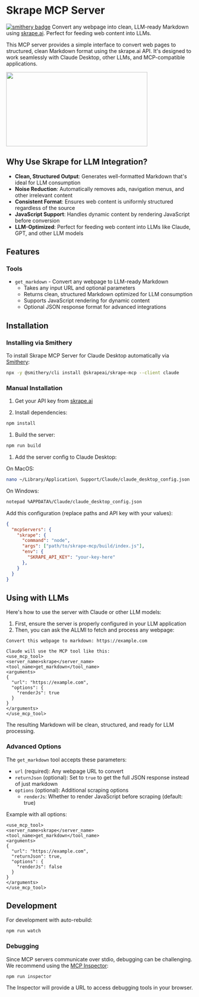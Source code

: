 # Skrape MCP Server

[![smithery badge](https://smithery.ai/badge/@skrapeai/skrape-mcp)](https://smithery.ai/server/@skrapeai/skrape-mcp)
Convert any webpage into clean, LLM-ready Markdown using [skrape.ai](https://skrape.ai). Perfect for feeding web content into LLMs.

This MCP server provides a simple interface to convert web pages to structured, clean Markdown format using the skrape.ai API. It's designed to work seamlessly with Claude Desktop, other LLMs, and MCP-compatible applications.

<a href="https://glama.ai/mcp/servers/7i81qzgkzd">
  <img width="380" height="200" src="https://glama.ai/mcp/servers/7i81qzgkzd/badge" />
</a>

## Why Use Skrape for LLM Integration?

- **Clean, Structured Output**: Generates well-formatted Markdown that's ideal for LLM consumption
- **Noise Reduction**: Automatically removes ads, navigation menus, and other irrelevant content
- **Consistent Format**: Ensures web content is uniformly structured regardless of the source
- **JavaScript Support**: Handles dynamic content by rendering JavaScript before conversion
- **LLM-Optimized**: Perfect for feeding web content into LLMs like Claude, GPT, and other LLM models

## Features

### Tools

- `get_markdown` - Convert any webpage to LLM-ready Markdown
  - Takes any input URL and optional parameters
  - Returns clean, structured Markdown optimized for LLM consumption
  - Supports JavaScript rendering for dynamic content
  - Optional JSON response format for advanced integrations

## Installation

### Installing via Smithery

To install Skrape MCP Server for Claude Desktop automatically via [Smithery](https://smithery.ai/server/@skrapeai/skrape-mcp):

```bash
npx -y @smithery/cli install @skrapeai/skrape-mcp --client claude
```

### Manual Installation
1. Get your API key from [skrape.ai](https://skrape.ai)

1. Install dependencies:

```bash
npm install
```

1. Build the server:

```bash
npm run build
```

1. Add the server config to Claude Desktop:

On MacOS:

```bash
nano ~/Library/Application\ Support/Claude/claude_desktop_config.json
```

On Windows:

```bash
notepad %APPDATA%/Claude/claude_desktop_config.json
```

Add this configuration (replace paths and API key with your values):

```json
{
  "mcpServers": {
    "skrape": {
      "command": "node",
      "args": ["path/to/skrape-mcp/build/index.js"],
      "env": {
        "SKRAPE_API_KEY": "your-key-here"
      },
    }
  }
}
```

## Using with LLMs

Here's how to use the server with Claude or other LLM models:

1. First, ensure the server is properly configured in your LLM application
2. Then, you can ask the ALLMI to fetch and process any webpage:

```
Convert this webpage to markdown: https://example.com

Claude will use the MCP tool like this:
<use_mcp_tool>
<server_name>skrape</server_name>
<tool_name>get_markdown</tool_name>
<arguments>
{
  "url": "https://example.com",
  "options": {
    "renderJs": true
  }
}
</arguments>
</use_mcp_tool>
```

The resulting Markdown will be clean, structured, and ready for LLM processing.

### Advanced Options

The `get_markdown` tool accepts these parameters:

- `url` (required): Any webpage URL to convert
- `returnJson` (optional): Set to `true` to get the full JSON response instead of just markdown
- `options` (optional): Additional scraping options
  - `renderJs`: Whether to render JavaScript before scraping (default: true)

Example with all options:

```
<use_mcp_tool>
<server_name>skrape</server_name>
<tool_name>get_markdown</tool_name>
<arguments>
{
  "url": "https://example.com",
  "returnJson": true,
  "options": {
    "renderJs": false
  }
}
</arguments>
</use_mcp_tool>
```

## Development

For development with auto-rebuild:

```bash
npm run watch
```

### Debugging

Since MCP servers communicate over stdio, debugging can be challenging. We recommend using the [MCP Inspector](https://github.com/modelcontextprotocol/inspector):

```bash
npm run inspector
```

The Inspector will provide a URL to access debugging tools in your browser.
